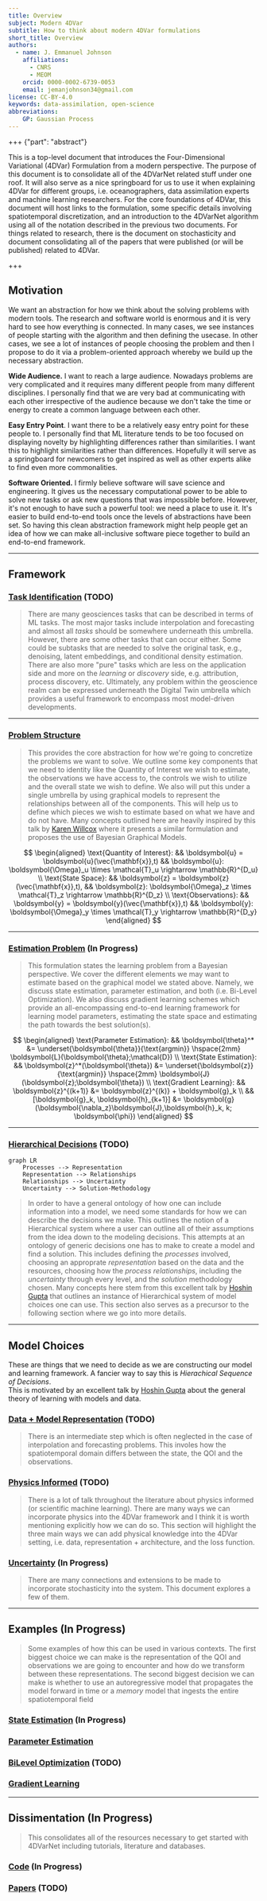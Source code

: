 ```yaml
---
title: Overview
subject: Modern 4DVar
subtitle: How to think about modern 4DVar formulations
short_title: Overview
authors:
  - name: J. Emmanuel Johnson
    affiliations:
      - CNRS
      - MEOM
    orcid: 0000-0002-6739-0053
    email: jemanjohnson34@gmail.com
license: CC-BY-4.0
keywords: data-assimilation, open-science
abbreviations:
    GP: Gaussian Process
---
```



+++ {"part": "abstract"}

This is a top-level document that introduces the Four-Dimensional Variational (4DVar) Formulation from a modern perspective. The purpose of this document is to consolidate all of the 4DVarNet related stuff under one roof. 
It will also serve as a nice springboard for us to use it when explaining 4DVar for different groups, i.e. oceanographers, data assimilation experts and machine learning researchers. 
For the core foundations of 4DVar, this document will host links to the formulation, some specific details involving spatiotemporal discretization, and an introduction to the 4DVarNet algorithm using all of the notation described in the previous two documents. 
For things related to research, there is the document on stochasticity and document consolidating all of the papers that were published (or will be published) related to 4DVar.

+++




## Motivation

We want an abstraction for how we think about the solving problems with modern tools.
The research and software world is enormous and it is very hard to see how everything is connected. 
In many cases, we see instances of people starting with the algorithm and then defining the usecase.
In other cases, we see a lot of instances of people choosing the problem and then
I propose to do it via a problem-oriented approach whereby we build up the necessary abstraction.

**Wide Audience.** 
I want to reach a large audience. 
Nowadays problems are very complicated and it requires many different people from many different disciplines. 
I personally find that we are very bad at communicating with each other irrespective of the audience because we don't take the time or energy to create a common language between each other.

**Easy Entry Point**.
I want there to be a relatively easy entry point for these people to.
I personally find that ML literature tends to be too focused on displaying novelty by highlighting differences rather than similarities.
I want this to highlight similarities rather than differences.
Hopefully it will serve as a springboard for newcomers to get inspired as well as other experts alike to find even more commonalities.

**Software Oriented.** 
I firmly believe software will save science and engineering.
It gives us the necessary computational power to be able to solve new tasks or ask new questions that was impossible before.
However, it's not enough to have such a powerful tool: we need a place to use it.
It's easier to build end-to-end tools once the levels of abstractions have been set.
So having this clean abstraction framework might help people get an idea of how we can make all-inclusive software piece together to build an end-to-end framework.


---
## Framework



### [Task Identification](./framework/tasks.md) (**TODO**)

> There are many geosciences tasks that can be described in terms of ML tasks. The most major tasks include interpolation and forecasting and almost all *tasks* should be somewhere underneath this umbrella. However, there are some other tasks that can occur either. Some could be subtasks that are needed to solve the original task, e.g., denoising, latent embeddings, and conditional density estimation. There are also more "pure" tasks which are less on the application side and more on the *learning* or *discovery* side, e.g. attribution, process discovery, etc. Ultimately, any problem within the geoscience realm can be expressed underneath the Digital Twin umbrella which provides a useful framework to encompass most model-driven developments.


---

### [Problem Structure](./framework/problem.md)


> This provides the core abstraction for how we're going to concretize the problems we want to solve.
> We outline some key components that we need to identity like the Quantity of Interest we wish to estimate, the observations we have access to, the controls we wish to utilize and the overall state we wish to define.
> We also will put this under a single umbrella by using graphical models to represent the relationships between all of the components.
> This will help us to define which pieces we wish to estimate based on what we have and do not have. 
> Many concepts outlined here are heavily inspired by this talk by [Karen Willcox](https://www.youtube.com/watch?v=ZuSx0pYAZ_I&t=2767s) where it presents a similar formulation and proposes the use of Bayesian Graphical Models.


$$
\begin{aligned}
\text{Quantity of Interest}: &&
\boldsymbol{u} = \boldsymbol{u}(\vec{\mathbf{x}},t)
&& \boldsymbol{u}: \boldsymbol{\Omega}_u \times \mathcal{T}_u \rightarrow \mathbb{R}^{D_u} \\
\text{State Space}: &&
\boldsymbol{z} = \boldsymbol{z}(\vec{\mathbf{x}},t),
&& \boldsymbol{z}: \boldsymbol{\Omega}_z \times \mathcal{T}_z \rightarrow \mathbb{R}^{D_z} \\
\text{Observations}: &&
\boldsymbol{y} = \boldsymbol{y}(\vec{\mathbf{x}},t)
&& \boldsymbol{y}: \boldsymbol{\Omega}_y \times \mathcal{T}_y \rightarrow \mathbb{R}^{D_y}
\end{aligned}
$$

---

### [Estimation Problem](./framework/estimation.md) (**In Progress**)

> This formulation states the learning problem from a Bayesian perspective. 
> We cover the different elements we may want to estimate based on the graphical model we stated above. 
> Namely, we discuss state estimation, parameter estimation, and both (i.e. Bi-Level Optimization).
> We also discuss gradient learning schemes which provide an all-encompassing end-to-end learning framework for learning model parameters, estimating the state space and estimating the path towards the best solution(s).

$$
\begin{aligned}
\text{Parameter Estimation}: &&
\boldsymbol{\theta}^* &= 
\underset{\boldsymbol{\theta}}{\text{argmin}}
\hspace{2mm}
\boldsymbol{L}(\boldsymbol{\theta};\mathcal{D}) \\
\text{State Estimation}: &&
\boldsymbol{z}^*(\boldsymbol{\theta}) &=
\underset{\boldsymbol{z}}{\text{argmin}}
\hspace{2mm}
\boldsymbol{J}(\boldsymbol{z};\boldsymbol{\theta}) \\
\text{Gradient Learning}: &&
\boldsymbol{z}^{(k+1)} &= \boldsymbol{z}^{(k)} + \boldsymbol{g}_k \\
&& [\boldsymbol{g}_k, \boldsymbol{h}_{k+1}] &= \boldsymbol{g}(\boldsymbol{\nabla_z}\boldsymbol{J},\boldsymbol{h}_k, k; \boldsymbol{\phi})
\end{aligned}
$$

---

### [Hierarchical Decisions](./framework/problem_decisions.md) (**TODO**)

```{mermaid}
graph LR
    Processes --> Representation
    Representation --> Relationships
    Relationships --> Uncertainty
    Uncertainty --> Solution-Methodology
```

> In order to have a general ontology of how one can include information into a model, we need some standards for how we can describe the decisions we make.
> This outlines the notion of a Hierarchical system where a user can outline all of their assumptions from the idea down to the modeling decisions.
> This attempts at an ontology of generic decisions one has to make to create a model and find a solution.
> This includes defining the *processes* involved, choosing an approprate *representation* based on the data and the resources, choosing how the *process relationships*, including the *uncertainty* through every level, and the *solution* methodology chosen.
> Many concepts here stem from this excellent talk by [Hoshin Gupta](https://www.youtube.com/watch?v=eH6vwiukIsA&t=3541s&pp=ygUYaW5mb3JtYXRpb24gaG9zaGluIGd1cHRh) that outlines an instance of Hierarchical system of model choices one can use.
> This section also serves as a precursor to the following section where we go into more details.




---
## Model Choices

These are things that we need to decide as we are constructing our model and learning framework.
A fancier way to say this is *Hierachical Sequence of Decisions*.  
This is motivated by an excellent talk by [Hoshin Gupta](https://www.youtube.com/watch?v=eH6vwiukIsA&t=3541s&pp=ygUYaW5mb3JtYXRpb24gaG9zaGluIGd1cHRh) about the general theory of learning with models and data.


### [Data + Model Representation](./model_choices/discretization.md) (**TODO**)

> There is an intermediate step which is often neglected in the case of interpolation and forecasting problems. This involes how the spatiotemporal domain differs between the state, the QOI and the observations.


### [Physics Informed](./model_choices/physics_informed.md) (**TODO**)

> There is a lot of talk throughout the literature about physics informed (or scientific machine learning). There are many ways we can incorporate physics into the 4DVar framework and I think it is worth mentioning explicitly how we can do so. This section will highlight the three main ways we can add physical knowledge into the 4DVar setting, i.e. data, representation + architecture, and the loss function.


### [Uncertainty](./model_choices/uncertainty.md) (**In Progress**)

> There are many connections and extensions to be made to incorporate stochasticity into the system. This document explores a few of them.



---
## Examples (**In Progress**)

> Some examples of how this can be used in various contexts. The first biggest choice we can make is the representation of the QOI and observations we are going to encounter and how do we transform between these representations. The second biggest decision we can make is whether to use an autoregressive model that propagates the model forward in time or a *memory* model that ingests the entire spatiotemporal field


### [State Estimation](./examples/state_estimation.md) (**In Progress**)

### [Parameter Estimation](./examples/param_estimation.md) 

### [BiLevel Optimization](./examples/bilevel_estimation.md) (**TODO**)

### [Gradient Learning](./examples/gradient_learning.md) 

---
## Dissimentation (**In Progress**)

> This consolidates all of the resources necessary to get started with 4DVarNet including tutorials, literature and databases.

### [Code](./resources/code.md) (**In Progress**)

### [Papers](./resources/papers.md) (**TODO**)
